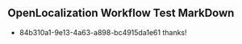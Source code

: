 ## OpenLocalization Workflow Test MarkDown
* 84b310a1-9e13-4a63-a898-bc4915da1e61 
thanks!<!--HONumber=Mar16_HO4-->
